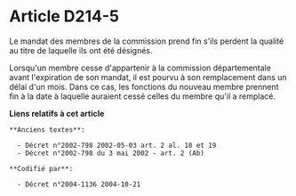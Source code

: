 # Article D214-5

Le mandat des membres de la commission prend fin s'ils perdent la qualité au titre de laquelle ils ont été désignés.

Lorsqu'un membre cesse d'appartenir à la commission départementale avant l'expiration de son mandat, il est pourvu à son
remplacement dans un délai d'un mois. Dans ce cas, les fonctions du nouveau membre prennent fin à la date à laquelle auraient
cessé celles du membre qu'il a remplacé.

**Liens relatifs à cet article**

	**Anciens textes**:

	  - Décret n°2002-798 2002-05-03 art. 2 al. 18 et 19
	  - Décret n°2002-798 du 3 mai 2002 - art. 2 (Ab)

	**Codifié par**:

	  - Décret n°2004-1136 2004-10-21
